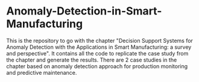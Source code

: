 # Anomaly-Detection-in-Smart-Manufacturing
This is the repository to go with the chapter "Decision Support Systems for Anomaly Detection with the Applications in Smart Manufacturing: a survey and perspective". It contains all the code to replicate the case study from the chapter and generate the results. There are 2 case studies in the chapter based on anomaly detection approach for production monitoring and predictive maintenance.
